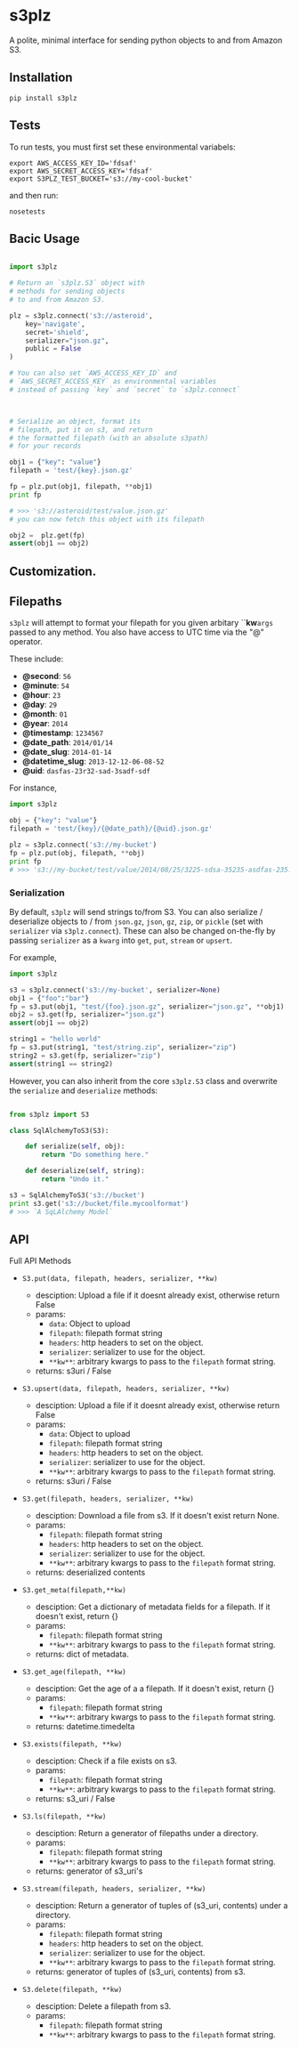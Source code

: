 # s3plz 

A polite, minimal interface for sending python objects 
to and from Amazon S3.

## Installation

```
pip install s3plz
```

## Tests

To run tests, you must first set these 
environmental variabels:

```
export AWS_ACCESS_KEY_ID='fdsaf'
export AWS_SECRET_ACCESS_KEY='fdsaf'
export S3PLZ_TEST_BUCKET='s3://my-cool-bucket'

```
and then run:
```
nosetests
```

## Bacic Usage

```python

import s3plz

# Return an `s3plz.S3` object with 
# methods for sending objects
# to and from Amazon S3.

plz = s3plz.connect('s3://asteroid', 
	key='navigate',
	secret='shield',
	serializer="json.gz",
	public = False
)

# You can also set `AWS_ACCESS_KEY_ID` and 
# `AWS_SECRET_ACCESS_KEY` as environmental variables
# instead of passing `key` and `secret` to `s3plz.connect`



# Serialize an object, format its
# filepath, put it on s3, and return
# the formatted filepath (with an absolute s3path) 
# for your records

obj1 = {"key": "value"}
filepath = 'test/{key}.json.gz'

fp = plz.put(obj1, filepath, **obj1)
print fp

# >>> 's3://asteroid/test/value.json.gz'
# you can now fetch this object with its filepath

obj2 =  plz.get(fp)
assert(obj1 == obj2)

```

## Customization.

## Filepaths

`s3plz` will attempt to format your filepath
for you given arbitary ``**kw**`args` passed to 
any method. You also have access to UTC 
time via the "@" operator.

These include:

- **@second**: `56`
- **@minute**: `54`
- **@hour**: `23`
- **@day**: `29`
- **@month**: `01`
- **@year**: `2014`
- **@timestamp**: `1234567`
- **@date_path**: `2014/01/14`
- **@date_slug**: `2014-01-14`
- **@datetime_slug**: `2013-12-12-06-08-52`
- **@uid**: `dasfas-23r32-sad-3sadf-sdf`

For instance,

``` python 
import s3plz

obj = {"key": "value"}
filepath = 'test/{key}/{@date_path}/{@uid}.json.gz'

plz = s3plz.connect('s3://my-bucket')
fp = plz.put(obj, filepath, **obj)
print fp 
# >>> 's3://my-bucket/test/value/2014/08/25/3225-sdsa-35235-asdfas-235.json.gz'

```

### Serialization

By default, `s3plz` will send strings to/from S3. You can also serialize / deserialize objects to / from `json.gz`, `json`, `gz`, `zip`, or `pickle` (set with `serializer` via `s3plz.connect`). These can also be changed on-the-fly by passing `serializer` as a `kwarg` into `get`, `put`, `stream` or `upsert`.

For example,

```python
import s3plz 

s3 = s3plz.connect('s3://my-bucket', serializer=None)
obj1 = {"foo":"bar"}
fp = s3.put(obj1, "test/{foo}.json.gz", serializer="json.gz", **obj1)
obj2 = s3.get(fp, serializer="json.gz")
assert(obj1 == obj2)

string1 = "hello world"
fp = s3.put(string1, "test/string.zip", serializer="zip")
string2 = s3.get(fp, serializer="zip")
assert(string1 == string2)
```

However, you can also inherit from the core `s3plz.S3` class and overwrite the `serialize` and `deserialize` methods:

```python

from s3plz import S3

class SqlAlchemyToS3(S3):

	def serialize(self, obj):
		return "Do something here."

	def deserialize(self, string):
		return "Undo it."

s3 = SqlAlchemyToS3('s3://bucket')
print s3.get('s3://bucket/file.mycoolformat')
# >>> `A SqLAlchemy Model`
```

## API 
Full API Methods

- `S3.put(data, filepath, headers, serializer, **kw)`
	* desciption: Upload a file if it doesnt already exist,
        otherwise return False
    * params:
    	- `data`: Object to upload 
    	- `filepath`: filepath format string 
    	- `headers`: http headers to set on the object.
    	- `serializer`: serializer to use for the object.
    	- `**kw**`: arbitrary kwargs to pass to the `filepath` format string.
    * returns: s3uri / False

- `S3.upsert(data, filepath, headers, serializer, **kw)`
	* desciption: Upload a file if it doesnt already exist, otherwise return False
    * params:
    	- `data`: Object to upload 
    	- `filepath`: filepath format string 
    	- `headers`: http headers to set on the object.
    	- `serializer`: serializer to use for the object.
    	- `**kw**`: arbitrary kwargs to pass to the `filepath` format string.
    * returns: s3uri / False

- `S3.get(filepath, headers, serializer, **kw)`
	* desciption: Download a file from s3. If it doesn't exist return None.
    * params:
    	- `filepath`: filepath format string 
    	- `headers`: http headers to set on the object.
    	- `serializer`: serializer to use for the object.
    	- `**kw**`: arbitrary kwargs to pass to the `filepath` format string.
    * returns: deserialized contents

- `S3.get_meta(filepath,**kw)`
	* desciption: Get a dictionary of metadata fields for a filepath. If it doesn't exist, return {}
    * params:
    	- `filepath`: filepath format string 
    	- `**kw**`: arbitrary kwargs to pass to the `filepath` format string.
    * returns: dict of metadata.

- `S3.get_age(filepath, **kw)`
	* desciption: Get the age of a a filepath. If it doesn't exist, return {}
	* params:
		- `filepath`: filepath format string 
		- `**kw**`: arbitrary kwargs to pass to the `filepath` format string.
	* returns: datetime.timedelta 

- `S3.exists(filepath, **kw)`
	* desciption: Check if a file exists on s3.
	* params:
		- `filepath`: filepath format string 
		- `**kw**`: arbitrary kwargs to pass to the `filepath` format string.
	* returns: s3_uri / False

- `S3.ls(filepath, **kw)`
	* desciption: Return a generator of filepaths under a directory.
	* params:
		- `filepath`: filepath format string 
		- `**kw**`: arbitrary kwargs to pass to the `filepath` format string.
	* returns: generator of s3_uri's

- `S3.stream(filepath, headers, serializer, **kw)`
	* desciption: Return a generator of tuples of (s3_uri, contents) under a directory.
	* params:
		- `filepath`: filepath format string 
    	- `headers`: http headers to set on the object.
    	- `serializer`: serializer to use for the object.
		- `**kw**`: arbitrary kwargs to pass to the `filepath` format string.
	* returns: generator of tuples of (s3_uri, contents) from s3.

- `S3.delete(filepath, **kw)`
	* desciption: Delete a filepath from s3.
	* params:
		- `filepath`: filepath format string 
		- `**kw**`: arbitrary kwargs to pass to the `filepath` format string.
